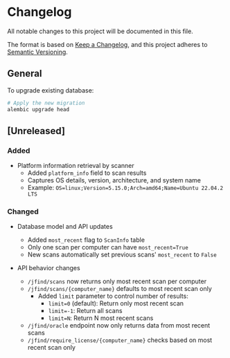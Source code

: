 # Changelog

All notable changes to this project will be documented in this file.

The format is based on [Keep a Changelog](https://keepachangelog.com/en/1.0.0/),
and this project adheres to [Semantic Versioning](https://semver.org/spec/v2.0.0.html).

## General
To upgrade existing database:
```bash
# Apply the new migration
alembic upgrade head
```

## [Unreleased]

### Added
- Platform information retrieval by scanner
  - Added `platform_info` field to scan results
  - Captures OS details, version, architecture, and system name
  - Example: `OS=linux;Version=5.15.0;Arch=amd64;Name=Ubuntu 22.04.2 LTS`

### Changed
- Database model and API updates
  - Added `most_recent` flag to `ScanInfo` table
  - Only one scan per computer can have `most_recent=True`
  - New scans automatically set previous scans' `most_recent` to `False`

- API behavior changes
  - `/jfind/scans` now returns only most recent scan per computer
  - `/jfind/scans/{computer_name}` defaults to most recent scan only
    - Added `limit` parameter to control number of results:
      - `limit=0` (default): Return only most recent scan
      - `limit=-1`: Return all scans
      - `limit=N`: Return N most recent scans
  - `/jfind/oracle` endpoint now only returns data from most recent scans
  - `/jfind/require_license/{computer_name}` checks based on most recent scan only
